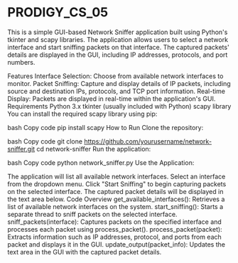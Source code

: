 # PRODIGY_CS_05
This is a simple GUI-based Network Sniffer application built using Python's tkinter and scapy libraries. The application allows users to select a network interface and start sniffing packets on that interface. The captured packets' details are displayed in the GUI, including IP addresses, protocols, and port numbers.

Features
Interface Selection: Choose from available network interfaces to monitor.
Packet Sniffing: Capture and display details of IP packets, including source and destination IPs, protocols, and TCP port information.
Real-time Display: Packets are displayed in real-time within the application's GUI.
Requirements
Python 3.x
tkinter (usually included with Python)
scapy library
You can install the required scapy library using pip:

bash
Copy code
pip install scapy
How to Run
Clone the repository:

bash
Copy code
git clone https://github.com/yourusername/network-sniffer.git
cd network-sniffer
Run the application:

bash
Copy code
python network_sniffer.py
Use the Application:

The application will list all available network interfaces.
Select an interface from the dropdown menu.
Click "Start Sniffing" to begin capturing packets on the selected interface.
The captured packet details will be displayed in the text area below.
Code Overview
get_available_interfaces(): Retrieves a list of available network interfaces on the system.
start_sniffing(): Starts a separate thread to sniff packets on the selected interface.
sniff_packets(interface): Captures packets on the specified interface and processes each packet using process_packet().
process_packet(packet): Extracts information such as IP addresses, protocol, and ports from each packet and displays it in the GUI.
update_output(packet_info): Updates the text area in the GUI with the captured packet details.
